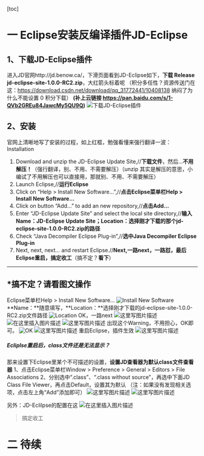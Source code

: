 [toc]



# 一 Eclipse安装反编译插件JD-Eclipse

## 1、下载JD-Eclipse插件

进入JD官网http://jd.benow.ca/，下滑页面看到JD-Eclipse如下，**下载 Release jd-eclipse-site-1.0.0-RC2.zip**，大红箭头标着呢
（积分多任性？资源传送门在这：https://download.csdn.net/download/qq_31772441/10408138
纳闷了为什么不能设置 0 积分下载）
**(补上云链接 https://pan.baidu.com/s/1-QVb2GREu84JawcMy5QU9Q)**
![下载JD-Eclipse插件](https://img-blog.csdn.net/20180511211804494?watermark/2/text/aHR0cHM6Ly9ibG9nLmNzZG4ubmV0L3FxXzMxNzcyNDQx/font/5a6L5L2T/fontsize/400/fill/I0JBQkFCMA==/dissolve/70)

## 2、安装

官网上清晰地写了安装的过程，如上红框，勉强看懂来强行翻译一波：
Installation

1. Download and unzip the JD-Eclipse Update Site,//**下载文件**，然后…**不用解压！**（强行翻译，别、不用、不需要解压）（unzip 其实是解压的意思，小编试了不用解压也可以直接用，那就别、不用、不需要解压）
2. Launch Eclipse,//**运行Eclipse**
3. Click on “Help > Install New Software…”,//**点击Eclipse菜单栏Help > Install New Software…**
4. Click on button “Add…” to add an new repository,//**点击Add…**
5. Enter “JD-Eclipse Update Site” and select the local site directory,//**输入Name：JD-Eclipse Update Site；Location：选择刚才下载的那个jd-eclipse-site-1.0.0-RC2.zip的路径**
6. Check “Java Decompiler Eclipse Plug-in”,//**选中Java Decompiler Eclipse Plug-in**
7. Next, next, next… and restart Eclipse.//**Next,一路next，一路怼，最后Eclipse重启，搞定收工**（搞不定？**看下**）

------

## *搞不定？请看图文操作

Eclipse菜单栏Help > Install New Software…
![Install New Software](https://img-blog.csdn.net/20180511222119559?watermark/2/text/aHR0cHM6Ly9ibG9nLmNzZG4ubmV0L3FxXzMxNzcyNDQx/font/5a6L5L2T/fontsize/400/fill/I0JBQkFCMA==/dissolve/70)
**Name：**随意填写，**Location：**选择刚才下载的jd-eclipse-site-1.0.0-RC2.zip文件路径
![Location](https://img-blog.csdn.net/20180511222204159?watermark/2/text/aHR0cHM6Ly9ibG9nLmNzZG4ubmV0L3FxXzMxNzcyNDQx/font/5a6L5L2T/fontsize/400/fill/I0JBQkFCMA==/dissolve/70)
OK，一路next
![这里写图片描述](https://img-blog.csdn.net/20180511222226234?watermark/2/text/aHR0cHM6Ly9ibG9nLmNzZG4ubmV0L3FxXzMxNzcyNDQx/font/5a6L5L2T/fontsize/400/fill/I0JBQkFCMA==/dissolve/70)
![在这里插入图片描述](https://img-blog.csdnimg.cn/20200416100921811.png?x-oss-process=image/watermark,type_ZmFuZ3poZW5naGVpdGk,shadow_10,text_aHR0cHM6Ly9ibG9nLmNzZG4ubmV0L3FxXzMxNzcyNDQx,size_16,color_FFFFFF,t_70)
![这里写图片描述](https://img-blog.csdn.net/20180511222241585?watermark/2/text/aHR0cHM6Ly9ibG9nLmNzZG4ubmV0L3FxXzMxNzcyNDQx/font/5a6L5L2T/fontsize/400/fill/I0JBQkFCMA==/dissolve/70)
出现这个Warning，不用担心，OK即可。
![OK](https://img-blog.csdn.net/20180511211825845?watermark/2/text/aHR0cHM6Ly9ibG9nLmNzZG4ubmV0L3FxXzMxNzcyNDQx/font/5a6L5L2T/fontsize/400/fill/I0JBQkFCMA==/dissolve/70)
![这里写图片描述](https://img-blog.csdn.net/20180511222247645?watermark/2/text/aHR0cHM6Ly9ibG9nLmNzZG4ubmV0L3FxXzMxNzcyNDQx/font/5a6L5L2T/fontsize/400/fill/I0JBQkFCMA==/dissolve/70)
重启Eclipse，插件生效
![这里写图片描述](https://img-blog.csdn.net/20180511222254508?watermark/2/text/aHR0cHM6Ly9ibG9nLmNzZG4ubmV0L3FxXzMxNzcyNDQx/font/5a6L5L2T/fontsize/400/fill/I0JBQkFCMA==/dissolve/70)

##### Ecliplse重启后，class文件还是无法显示？

那来设置下Eclipse里某个不可描述的设置，**设置JD查看器为默认class文件查看器**
1、点击Eclipse菜单栏Window > Preference > General > Editors > File Associations
2、分别选中“.class”、“.class without source”，再选中下面JD Class File Viewer，再点击Default，设置其为默认
（注：如果没有发现相关选项，点击左上角“Add”添加即可）
![这里写图片描述](https://img-blog.csdn.net/2018051121183225?watermark/2/text/aHR0cHM6Ly9ibG9nLmNzZG4ubmV0L3FxXzMxNzcyNDQx/font/5a6L5L2T/fontsize/400/fill/I0JBQkFCMA==/dissolve/70)
![这里写图片描述](https://img-blog.csdn.net/20180511211841488?watermark/2/text/aHR0cHM6Ly9ibG9nLmNzZG4ubmV0L3FxXzMxNzcyNDQx/font/5a6L5L2T/fontsize/400/fill/I0JBQkFCMA==/dissolve/70)

另外：JD-Eclilpse的配置在这
![在这里插入图片描述](https://img-blog.csdnimg.cn/20200416104215984.jpg?x-oss-process=image/watermark,type_ZmFuZ3poZW5naGVpdGk,shadow_10,text_aHR0cHM6Ly9ibG9nLmNzZG4ubmV0L3FxXzMxNzcyNDQx,size_16,color_FFFFFF,t_70)

> 
>
> 搞定收工







# 二 待续

